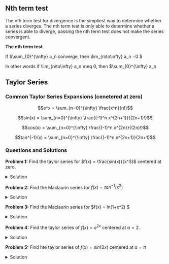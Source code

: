 ## Nth term test

The nth term test for divergence is the simpliest way to determine whether a series diverges. The nth term test is only able to determine whether a series is able to diverge, passing the nth term test does not make the series convergent. 

**The nth term test**

If $\sum_{0}^{\infty} a_n converge, then \lim_{n\to\infty} a_n =0 $

In other words if \lim_{n\to\infty} a_n \neq 0, then $\sum_{0}^{\infty} a_n 




## Taylor Series

### Common Taylor Series Expansions (cenetered at zero)

$$e^x = \sum_{n=0}^{\infty} \frac{x^n}{n!}$$

$$sin(x) = \sum_{n=0}^{\infty} \frac{(-1)^n x^{2n+1}}{(2n+1)!}$$

$$cos(x) = \sum_{n=0}^{\infty} \frac{(-1)^n x^{2n}}{(2n)!}$$

$$tan^{-1}(x) = \sum_{n=0}^{\infty} \frac{(-1)^n x^{2n+1}}{2n+1}$$


### Questions and Solutions

**Problem 1:**  Find the taylor series for $f(x) = \frac{sin(x)}{x^3}$ centered at zero.
<details>
  <summary>Solution</summary>
  The taylor series of sine:
  
  $$sin(x) = \sum_{n=0}^{\infty} \frac{(-1)^n x^{2n+1}}{(2n+1)!}$$
  
  Substituing the taylor series for sine into the original functions we get equivalent statement
  
  $$f(x) = x^{3}(\sum_{n=0}^{\infty} \frac{(-1)^n x^{2n+1}}{(2n+1)!})$$
  
  Distributing the $x^3$ into the summation we get the Maclaurin series of f(x):
  
  $$\sum_{n=0}^{\infty} \frac{(-1)^n x^{2n-2}}{(2n+1)!} \quad \square$$
</details>
  
**Problem 2:** Find the Maclaurin series for $f(x) = tan^{-1}(x^2)$
<details>
  <summary>Solution</summary>
  We know the Macluarin series of $tan^{-1}(x)$ to be the following:
  
  $$tan^{-1}(x) = \sum_{n=0}^{\infty} \frac{(-1)^n x^{2n+1}}{2n+1}$$

  If we allow $u = x^2$ our function is now,
  
  $$f(x) = tan^{-1}(u)$$
  Expanding our function in terms of the new varaible using the already known macluarin series for arctangent we get:
  
  $$\sum_{n=0}^{\infty} \frac{(-1)^n (u)^{2n+1}}{2n+1}$$

  We can now resubstitute, replacing every $u$ back with an x^2.
  
  $$\sum_{n=0}^{\infty} \frac{(-1)^n (x^2)^{2n+1}}{2n+1}$$
  
  $$\sum_{n=0}^{\infty} \frac{(-1)^n (x)^{4n+2}}{2n+1} \quad \square$$

</details>
  
  
**Problem 3:** Find the Maclaurin series for $f(x) = ln(1+x^2) $
<details>
  <summary>Solution</summary>
  First we can start by finding the eaiser taylor series of $g(x) = ln(1+x)$. Finding some of the first terms we get:
  $$g(x) = ln(x+1) \qquad g(0) = 0$$
  
  $$g'(x) = \frac{1}{x+1} \qquad g'(0) = 1$$
  
  $$g''(x) \frac{-1}{(x+1)^2} \qquad g''(0) = -1$$
  
  $$g'''(x) = \frac{2}{(x+1)^3} \qquad g'''(0) = 2$$
  
  $$g''''(x) = \frac{-6}{(x+1)^4} \qquad g''''(0) = -6$$
  
  We can guess that the series follows the pattern (note that our series starts at 1 rather than 0 in order to dodge the 0 term at the start of the expansion):
  
  $$\sum_{n=1}^{\infty} \frac{(-1)^{n+1}x^n(n-1!)}{n!} = \sum_{n=1}^{\infty} \frac{(-1)^{n+1}x^n}{n} $$ 

  Returning the the original function we can temporarily make $u = x^2$ making our function:
  $$f(u) = ln(1+u)$$
  
  Expanding using the maclaurin series we just derived we get:
  
  $$\sum_{n=1}^{\infty} \frac{(-1)^{n+1}(u)^n}{n} $$ 
  
  Re-substituing the $x^2$ for the $u$ we get the following answer:
  
  $$\sum_{n=1}^{\infty} \frac{(-1)^{n+1}(x)^{2n}}{n} \quad \square$$ 
</details>


**Problem 4:** Find the taylor series of $f(x) = e^{2x}$ centered at $a=2$.
<details>
  <summary>Solution</summary>
  First we can start by finding a few of the the deriviatves at the point $x=2$:
  $$f(x) = e^{2x} \qquad f(2) = e^4$$
  
  $$f'(x) = 2e^{2x} \qquad f'(2) = 2e^4$$
  
  $$f''(x) = 4e^{2x} \qquad f''(2) = 4e^4$$
  
  $$f'''(x) = 8e^{2x} \qquad f'''(2) = 8e^4$$
  
  $$f''''(x) = 16e^{2x} \qquad f''''(2) = 16e^4$$
  
  Our taylor series coeffients have a constant factor of $e^{4}$ and are increasing with respect to $2^n$. We can make a pretty good guess that our taylor series expanion is the following:
  $$\sum_{n=0}^{\infty} \frac{e^4 2^n (x-2)^n}{n!} \quad \square$$
  Note that our taylor series is centetered at a=2 which means our varible term is $(x-2)^n$ rather than just $x^n$
</details>


**Problem 5:** Find hte taylor series of $f(x) = sin(2x)$ centered at $a = \pi$
<details>
  <summary>Solution</summary>
  First we can start by finding a few of the the deriviatves at the point $x=\pi$:
  $$f(x)= sin(2x) \qquad f(\pi) = 0$$
  
  $$f'(x) = 2cos(2x) \qquad f'(\pi) = 2$$
  
  $$f''(x) = -4sin(2x) \qquad f''(\pi) = 0$$
  
  $$f'''(x) = -8cos(2x) \qquad f'''(\pi) = -8$$
  
  $$f''''(x) = 16sin(2x) \qquad f''''(\pi) = 0$$
  
  $$f'''''(x) = 32cos(2x) \qquad f'''''(\pi) = 32$$

  We know that the Maclaurin series of $sin(x)$ is the following:
  
  $$sin(x) = \sum_{n=0}^{\infty} \frac{(-1)^n x^{2n+1}}{(2n+1)!}$$

  Our terms match the typical sin(x) expansions outside of the fact we have this new factor of $2^n$ on each term and that our series is centered at $\pi$ rather than zero. We can therefore make a pretty get guess that our taylor series expansion about $\pi$ is the following:
  $$sin(x) = \sum_{n=0}^{\infty} \frac{(-1)^n 2^n (x-\pi)^{2n+1}}{(2n+1)!} \quad \square$$

  
  
</details>

  


